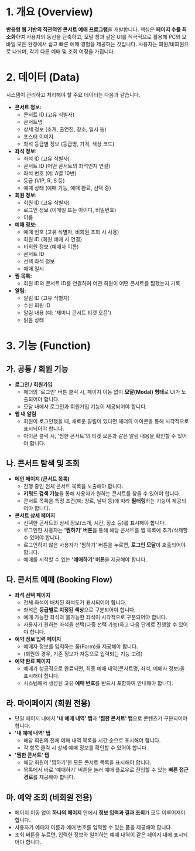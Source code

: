 # **1. 개요 (Overview)**

**반응형 웹 기반의 직관적인 콘서트 예매 프로그램**을 개발합니다. 핵심은 **페이지 수를 최소화**하여 사용자의 동선을 단축하고, 모달 창과 같은 UI를 적극적으로 활용해 PC와 모바일 모든 환경에서 쉽고 빠른 예매 경험을 제공하는 것입니다. 사용자는 회원/비회원으로 나뉘며, 각기 다른 예매 및 조회 여정을 가집니다.

# **2. 데이터 (Data)**

시스템이 관리하고 처리해야 할 주요 데이터는 다음과 같습니다.

*   **콘서트 정보:**
    *   콘서트 ID (고유 식별자)
    *   콘서트명
    *   상세 정보 (소개, 출연진, 장소, 일시 등)
    *   포스터 이미지
    *   좌석 등급별 정보 (등급명, 가격, 색상 코드)
*   **좌석 정보:**
    *   좌석 ID (고유 식별자)
    *   콘서트 ID (어떤 콘서트의 좌석인지 연결)
    *   좌석 번호 (예: A열 10번)
    *   등급 (VIP, R, S 등)
    *   예매 상태 (예매 가능, 예매 완료, 선택 중)
*   **회원 정보:**
    *   회원 ID (고유 식별자)
    *   로그인 정보 (이메일 또는 아이디, 비밀번호)
    *   이름
*   **예매 정보:**
    *   예매 번호 (고유 식별자, 비회원 조회 시 사용)
    *   회원 ID (회원 예매 시 연결)
    *   비회원 정보 (예매자 이름)
    *   콘서트 ID
    *   선택 좌석 정보
    *   예매 일시
*   **찜 목록:**
    *   회원 ID와 콘서트 ID를 연결하여 어떤 회원이 어떤 콘서트를 찜했는지 기록
*   **알림:**
    *   알림 ID (고유 식별자)
    *   수신 회원 ID
    *   알림 내용 (예: '제미니 콘서트 티켓 오픈')
    *   읽음 상태

# **3. 기능 (Function)**

## **가. 공통 / 회원 기능**

*   **로그인 / 회원가입**
    *   헤더의 '로그인' 버튼 클릭 시, 페이지 이동 없이 **모달(Modal) 형태**로 UI가 노출되어야 합니다.
    *   모달 내에서 로그인과 회원가입 기능이 제공되어야 합니다.
*   **웹 내 알림**
    *   회원이 로그인했을 때, 새로운 알림이 있다면 헤더의 아이콘을 통해 시각적으로 표시되어야 합니다.
    *   아이콘 클릭 시, '찜한 콘서트'의 티켓 오픈과 같은 알림 내용을 확인할 수 있어야 합니다.

## **나. 콘서트 탐색 및 조회**

*   **메인 페이지 (콘서트 목록)**
    *   진행 중인 전체 콘서트 목록을 노출해야 합니다.
    *   **키워드 검색 기능**을 통해 사용자가 원하는 콘서트를 찾을 수 있어야 합니다.
    *   콘서트 목록을 특정 조건(예: 장르, 날짜 등)에 따라 **필터링**하는 기능이 제공되어야 합니다.
*   **콘서트 상세 페이지**
    *   선택한 콘서트의 상세 정보(소개, 시간, 장소 등)를 표시해야 합니다.
    *   로그인한 사용자는 **'찜하기' 버튼**을 통해 해당 콘서트를 찜 목록에 추가/삭제할 수 있어야 합니다.
    *   로그인하지 않은 사용자가 '찜하기' 버튼을 누르면, **로그인 모달**이 호출되어야 합니다.
    *   예매를 시작할 수 있는 **'예매하기' 버튼**을 제공해야 합니다.

## **다. 콘서트 예매 (Booking Flow)**

*   **좌석 선택 페이지**
    *   전체 좌석이 배치된 좌석도가 표시되어야 합니다.
    *   좌석은 **등급별로 지정된 색상**으로 구분되어야 합니다.
    *   예매 가능한 좌석과 불가능한 좌석이 시각적으로 구분되어야 합니다.
    *   사용자가 원하는 좌석을 선택(다중 선택 가능)하고 다음 단계로 진행할 수 있어야 합니다.
*   **예약 정보 입력 페이지**
    *   예매자 정보를 입력하는 폼(Form)을 제공해야 합니다.
    *   (회원의 경우, 기존 정보가 자동으로 입력되는 기능 고려)
*   **예약 완료 페이지**
    *   예매가 성공적으로 완료되면, 최종 예매 내역(콘서트명, 좌석, 예매자 정보)을 표시해야 합니다.
    *   시스템에서 생성된 고유 **예매 번호**를 반드시 포함하여 안내해야 합니다.

## **라. 마이페이지 (회원 전용)**

*   단일 페이지 내에서 **'내 예매 내역' 탭**과 **'찜한 콘서트' 탭**으로 콘텐츠가 구분되어야 합니다.
*   **'내 예매 내역' 탭**
    *   해당 회원의 전체 예매 내역 목록을 시간 순으로 표시해야 합니다.
    *   각 항목 클릭 시 상세 예매 정보를 확인할 수 있어야 합니다.
*   **'찜한 콘서트' 탭**
    *   해당 회원이 '찜하기'한 모든 콘서트 목록을 표시해야 합니다.
    *   목록에서 바로 '예매하기' 버튼을 눌러 예매 플로우로 진입할 수 있는 **빠른 접근 경로**를 제공해야 합니다.

## **마. 예약 조회 (비회원 전용)**

*   페이지 이동 없이 **하나의 페이지** 안에서 **정보 입력과 결과 조회**가 모두 이루어져야 합니다.
*   사용자가 예매자 이름과 예매 번호를 입력할 수 있는 폼을 제공해야 합니다.
*   조회 버튼을 누르면, 입력한 정보와 일치하는 예매 내역이 같은 페이지 내에 표시되어야 합니다.